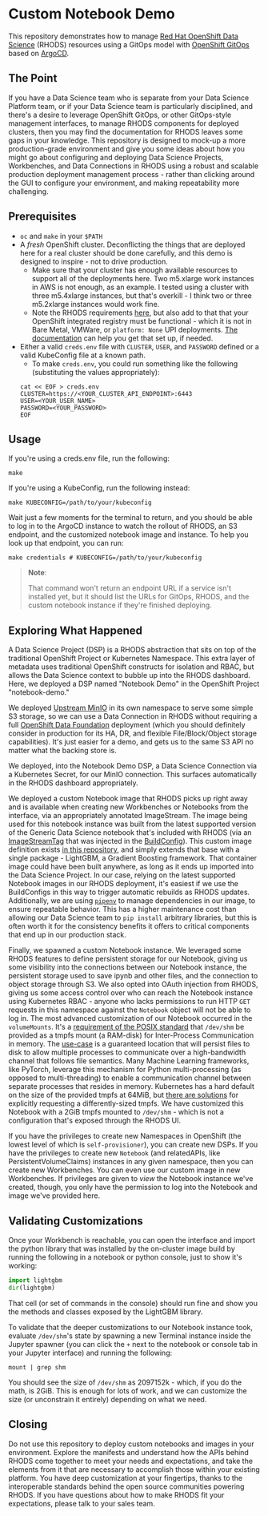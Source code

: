 Custom Notebook Demo
====================

This repository demonstrates how to manage [Red Hat OpenShift Data Science](https://www.redhat.com/en/resources/openshift-data-science-brief) (RHODS) resources using a GitOps model with [OpenShift GitOps](https://www.redhat.com/en/technologies/cloud-computing/openshift/gitops) based on [ArgoCD](https://argo-cd.readthedocs.io/en/stable/).

The Point
---------

If you have a Data Science team who is separate from your Data Science Platform team, or if your Data Science team is particularly disciplined, and there's a desire to leverage OpenShift GitOps, or other GitOps-style management interfaces, to manage RHODS components for deployed clusters, then you may find the documentation for RHODS leaves some gaps in your knowledge. This repository is designed to mock-up a more production-grade environment and give you some ideas about how you might go about configuring and deploying Data Science Projects, Workbenches, and Data Connections in RHODS using a robust and scalable production deployment management process - rather than clicking around the GUI to configure your environment, and making repeatability more challenging.

Prerequisites
-------------

- `oc` and `make` in your `$PATH`
- A _fresh_ OpenShift cluster. Deconflicting the things that are deployed here for a real cluster should be done carefully, and this demo is designed to inspire - not to drive production.
  - Make sure that your cluster has enough available resources to support all of the deployments here. Two m5.xlarge work instances in AWS is not enough, as an example. I tested using a cluster with three m5.4xlarge instances, but that's overkill - I think two or three m5.2xlarge instances would work fine.
  - Note the RHODS requirements [here](https://access.redhat.com/documentation/en-us/red_hat_openshift_data_science_self-managed/1.27/html/installing_openshift_data_science_self-managed_in_a_disconnected_environment/requirements-for-openshift-data-science-self-managed_install), but also add to that that your OpenShift integrated registry must be functional - which it is not in Bare Metal, VMWare, or `platform: None` UPI deployments. [The documentation](https://docs.openshift.com/container-platform/4.13/registry/configuring-registry-operator.html#image-registry-on-bare-metal-vsphere) can help you get that set up, if needed.
- Either a valid `creds.env` file with `CLUSTER`, `USER`, and `PASSWORD` defined or a valid KubeConfig file at a known path.
  - To make `creds.env`, you could run something like the following (substituting the values appropriately):
  ```shell
  cat << EOF > creds.env
  CLUSTER=https://<YOUR_CLUSTER_API_ENDPOINT>:6443
  USER=<YOUR_USER_NAME>
  PASSWORD=<YOUR_PASSWORD>
  EOF
  ```

Usage
-----

If you're using a creds.env file, run the following:

```shell
make
```

If you're using a KubeConfig, run the following instead:

```shell
make KUBECONFIG=/path/to/your/kubeconfig
```

Wait just a few moments for the terminal to return, and you should be able to log in to the ArgoCD instance to watch the rollout of RHODS, an S3 endpoint, and the customized notebook image and instance. To help you look up that endpoint, you can run:

```shell
make credentials # KUBECONFIG=/path/to/your/kubeconfig
```

> **Note**:
>
> That command won't return an endpoint URL if a service isn't installed yet, but it should list the URLs for GitOps, RHODS, and the custom notebook instance if they're finished deploying.

Exploring What Happened
-----------------------

A Data Science Project (DSP) is a RHODS abstraction that sits on top of the traditional OpenShift Project or Kubernetes Namespace. This extra layer of metadata uses traditional OpenShift constructs for isolation and RBAC, but allows the Data Science context to bubble up into the RHODS dashboard. Here, we deployed a DSP named "Notebook Demo" in the OpenShift Project "notebook-demo."

We deployed [Upstream MinIO](https://github.com/minio/minio) in its own namespace to serve some simple S3 storage, so we can use a Data Connection in RHODS without requiring a full [OpenShift Data Foundation](https://access.redhat.com/documentation/en-us/red_hat_openshift_data_foundation) deployment (which you should definitely consider in production for its HA, DR, and flexible File/Block/Object storage capabilities). It's just easier for a demo, and gets us to the same S3 API no matter what the backing store is.

We deployed, into the Notebook Demo DSP, a Data Science Connection via a Kubernetes Secret, for our MinIO connection. This surfaces automatically in the RHODS dashboard appropriately.

We deployed a custom Notebook image that RHODS picks up right away and is available when creating new Workbenches or Notebooks from the interface, via an appropriately annotated ImageStream. The image being used for this notebook instance was built from the latest supported version of the Generic Data Science notebook that's included with RHODS (via an [ImageStreamTag](https://docs.openshift.com/container-platform/4.13/openshift_images/image-streams-manage.html) that was injected in the [BuildConfig](https://docs.openshift.com/container-platform/4.13/cicd/builds/understanding-buildconfigs.html)). This custom image definition exists [in this repository](demo/custom-notebook-image/Containerfile), and simply extends that base with a single package - LightGBM, a Gradient Boosting framework. That container image could have been built anywhere, as long as it ends up imported into the Data Science Project. In our case, relying on the latest supported Notebook images in our RHODS deployment, it's easiest if we use the BuildConfigs in this way to trigger automatic rebuilds as RHODS updates. Additionally, we are using [`pipenv`](https://pipenv.pypa.io/en/latest/) to manage dependencies in our image, to ensure repeatable behavior. This has a higher maintenance cost than allowing our Data Science team to `pip install` arbitrary libraries, but this is often worth it for the consistency benefits it offers to critical components that end up in our production stack.

Finally, we spawned a custom Notebook instance. We leveraged some RHODS features to define persistent storage for our Notebook, giving us some visibility into the connections between our Notebook instance, the persistent storage used to save ipynb and other files, and the connection to object storage through S3. We also opted into OAuth injection from RHODS, giving us some access control over who can reach the Notebook instance using Kubernetes RBAC - anyone who lacks permissions to run HTTP `GET` requests in this namespace against the `Notebook` object will not be able to log in. The most advanced customization of our Notebook occurred in the `volumeMounts`. It's a [requirement of the POSIX standard](https://man7.org/linux/man-pages/man7/shm_overview.7.html) that `/dev/shm` be provided as a tmpfs mount (a RAM-disk) for Inter-Process Communication in memory. The [use-case](https://www.semicolonandsons.com/code_diary/unix/what-is-the-usecase-of-dev-shm) is a guaranteed location that will persist files to disk to allow multiple processes to communicate over a high-bandwidth channel that follows file semantics. Many Machine Learning frameworks, like PyTorch, leverage this mechanism for Python multi-processing (as opposed to multi-threading) to enable a communication channel between separate processes that resides in memory. Kubernetes has a hard default on the size of the provided tmpfs at 64MiB, but [there are solutions](https://github.com/kubernetes/kubernetes/issues/28272) for explicitly requesting a differently-sized tmpfs. We have customized this Notebook with a 2GiB tmpfs mounted to `/dev/shm` - which is not a configuration that's exposed through the RHODS UI.

If you have the privileges to create new Namespaces in OpenShift (the lowest level of which is `self-provisioner`), you can create new DSPs. If you have the privileges to create new `Notebook` (and relatedAPIs, like PersistentVolumeClaims) instances in any given namespace, then you can create new Workbenches. You can even use our custom image in new Workbenches. If privileges are given to _view_ the Notebook instance we've created, though, you only have the permission to log into the Notebook and image we've provided here.

Validating Customizations
-------------------------

Once your Workbench is reachable, you can open the interface and import the python library that was installed by the on-cluster image build by running the following in a notebook or python console, just to show it's working:

```python
import lightgbm
dir(lightgbm)
```

That cell (or set of commands in the console) should run fine and show you the methods and classes exposed by the LightGBM library.

To validate that the deeper customizations to our Notebook instance took, evaluate `/dev/shm`'s state by spawning a new Terminal instance inside the Jupyter spawner (you can click the `+` next to the notebook or console tab in your Jupyter interface) and running the following:

```shell
mount | grep shm
```

You should see the size of `/dev/shm` as 2097152k - which, if you do the math, is 2GiB. This is enough for lots of work, and we can customize the size (or unconstrain it entirely) depending on what we need.

Closing
-------

Do not use this repository to deploy custom notebooks and images in your environment. Explore the manifests and understand how the APIs behind RHODS come together to meet your needs and expectations, and take the elements from it that are necessary to accomplish those within your existing platform. You have deep customization at your fingertips, thanks to the interoperable standards behind the open source communities powering RHODS. If you have questions about how to make RHODS fit your expectations, please talk to your sales team.
